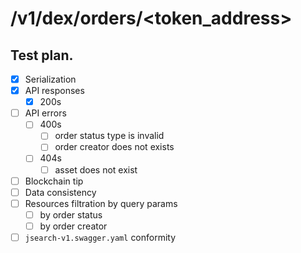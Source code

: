 # /v1/dex/orders/<token_address>

## Test plan.

* [x] Serialization
* [x] API responses
    * [x] 200s
* [ ] API errors
    * [ ] 400s
        * [ ] order status type is invalid
        * [ ] order creator does not exists
    * [ ] 404s
        * [ ] asset does not exist
* [ ] Blockchain tip
* [ ] Data consistency
* [ ] Resources filtration by query params
    * [ ] by order status
    * [ ] by order creator
* [ ] `jsearch-v1.swagger.yaml` conformity
